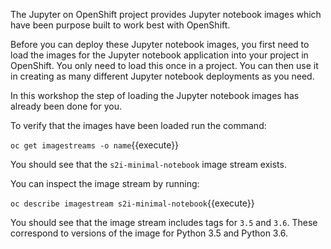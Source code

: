 The Jupyter on OpenShift project provides Jupyter notebook images which have been purpose built to work best with OpenShift.

Before you can deploy these Jupyter notebook images, you first need to load the images for the Jupyter notebook application into your project in OpenShift. You only need to load this once in a project. You can then use it in creating as many different Jupyter notebook deployments as you need.

In this workshop the step of loading the Jupyter notebook images has already been done for you.

To verify that the images have been loaded run the command:

``oc get imagestreams -o name``{{execute}}

You should see that the `s2i-minimal-notebook` image stream exists.

You can inspect the image stream by running:

``oc describe imagestream s2i-minimal-notebook``{{execute}}

You should see that the image stream includes tags for `3.5` and `3.6`. These correspond to versions of the image for Python 3.5 and Python 3.6.
